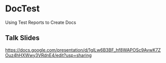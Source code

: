 # DocTest
Using Test Reports to Create Docs

## Talk Slides
https://docs.google.com/presentation/d/1gILw6B3BF_hf8WAPOSc9AvwK7ZOuz4hHXWwy3VRdnE4/edit?usp=sharing
